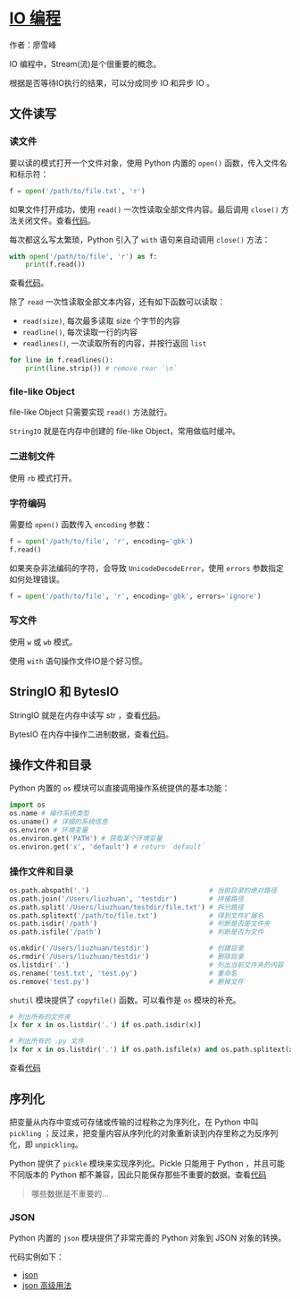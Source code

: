 # [IO 编程](http://www.liaoxuefeng.com/wiki/0014316089557264a6b348958f449949df42a6d3a2e542c000/001431917590955542f9ac5f5c1479faf787ff2b028ab47000)

作者：廖雪峰

IO 编程中，Stream(流)是个很重要的概念。

根据是否等待IO执行的结果，可以分成同步 IO 和异步 IO 。

## 文件读写

### 读文件

要以读的模式打开一个文件对象，使用 Python 内置的 `open()` 函数，传入文件名和标示符：

```python
f = open('/path/to/file.txt', 'r')
```

如果文件打开成功，使用 `read()` 一次性读取全部文件内容。最后调用 `close()` 方法关闭文件。查看[代码](../scripts/io/read.py)。

每次都这么写太繁琐，Python 引入了 `with` 语句来自动调用 `close()` 方法：

```python
with open('/path/to/file', 'r') as f:
    print(f.read())
```

查看[代码](../scripts/io/do_with.py)。

除了 `read` 一次性读取全部文本内容，还有如下函数可以读取：

* `read(size)`, 每次最多读取 size 个字节的内容
* `readline()`, 每次读取一行的内容
* `readlines()`, 一次读取所有的内容，并按行返回 `list`

```python
for line in f.readlines():
    print(line.strip()) # remove rear `\n`
```

### file-like Object

file-like Object 只需要实现 `read()` 方法就行。

`StringIO` 就是在内存中创建的 file-like Object，常用做临时缓冲。

### 二进制文件

使用 `rb` 模式打开。

### 字符编码

需要给 `open()` 函数传入 `encoding` 参数：

```python
f = open('/path/to/file', 'r', encoding='gbk')
f.read()
```

如果夹杂非法编码的字符，会导致 `UnicodeDecodeError`，使用 `errors` 参数指定如何处理错误。

```python
f = open('/path/to/file', 'r', encoding='gbk', errors='ignore')
```

### 写文件

使用 `w` 或 `wb` 模式。

使用 `with` 语句操作文件IO是个好习惯。

## StringIO 和 BytesIO

StringIO 就是在内存中读写 str ，查看[代码](../scripts/io/stringio.py)。

BytesIO 在内存中操作二进制数据，查看[代码](../scripts/io/bytesio.py)。

## 操作文件和目录

Python 内置的 `os` 模块可以直接调用操作系统提供的基本功能：

```python
import os
os.name # 操作系统类型
os.uname() # 详细的系统信息
os.environ # 环境变量
os.environ.get('PATH') # 获取某个环境变量
os.environ.get('x', 'default') # return `default`
```

### 操作文件和目录

```python
os.path.abspath('.')                              # 当前目录的绝对路径
os.path.join('/Users/liuzhuan', 'testdir')        # 拼接路径
os.path.split('/Users/liuzhuan/testdir/file.txt') # 拆分路径
os.path.splitext('/path/to/file.txt')             # 得到文件扩展名
os.path.isdir('/path')                            # 判断是否是文件夹
os.path.isfile('/path')                           # 判断是否为文件

os.mkdir('/Users/liuzhuan/testdir')               # 创建目录
os.rmdir('/Users/liuzhuan/testdir')               # 删除目录
os.listdir('.')                                   # 列出当前文件夹的内容
os.rename('test.txt', 'test.py')                  # 重命名
os.remove('test.py')                              # 删掉文件
```

`shutil` 模块提供了 `copyfile()` 函数。可以看作是 `os` 模块的补充。

```python
# 列出所有的文件夹
[x for x in os.listdir('.') if os.path.isdir(x)]

# 列出所有的 .py 文件
[x for x in os.listdir('.') if os.path.isfile(x) and os.path.splitext(x)[1] == '.py']
```

查看[代码](../scripts/io/my_grep.py)

## 序列化

把变量从内存中变成可存储或传输的过程称之为序列化，在 Python 中叫 `pickling` ；反过来，把变量内容从序列化的对象重新读到内存里称之为反序列化，即 `unpickling`。

Python 提供了 `pickle` 模块来实现序列化。Pickle 只能用于 Python ，并且可能不同版本的 Python 都不兼容，因此只能保存那些不重要的数据。查看[代码](../scripts/io/do_pickle.py)

> 哪些数据是不重要的...

### JSON

Python 内置的 `json` 模块提供了非常完善的 Python 对象到 JSON 对象的转换。

代码实例如下：

* [json](../scripts/io/use_json.py)
* [json 高级用法](../scripts/io/use_json_pro.py)